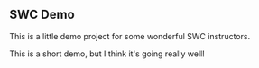 SWC Demo
--------

This is a little demo project for some wonderful SWC instructors. 

This is a short demo, but I think it's going really well!
